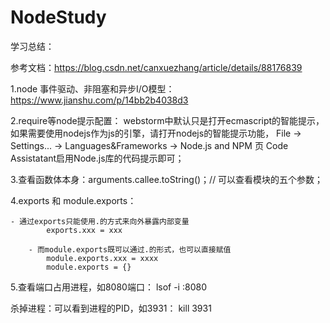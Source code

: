 # NodeStudy

学习总结：

参考文档：https://blog.csdn.net/canxuezhang/article/details/88176839

1.node 事件驱动、非阻塞和异步I/O模型：
https://www.jianshu.com/p/14bb2b4038d3

2.require等node提示配置：
webstorm中默认只是打开ecmascript的智能提示，如果需要使用nodejs作为js的引擎，请打开nodejs的智能提示功能，
File -> Settings... -> Languages&Frameworks -> Node.js and NPM 页
Code Assistatant启用Node.js库的代码提示即可；

3.查看函数体本身：arguments.callee.toString()；// 可以查看模块的五个参数；

4.exports 和 module.exports：

    - 通过exports只能使用.的方式来向外暴露内部变量
    		exports.xxx = xxx
    
    	- 而module.exports既可以通过.的形式，也可以直接赋值
    		module.exports.xxx = xxxx
    		module.exports = {}
    		
5.查看端口占用进程，如8080端口：
lsof -i :8080

杀掉进程：可以看到进程的PID，如3931：
kill 3931